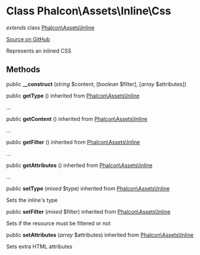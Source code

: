 # Class **Phalcon\\Assets\\Inline\\Css**

*extends* class [Phalcon\Assets\Inline](/en/3.1.2/api/Phalcon_Assets_Inline)

<a href="https://github.com/phalcon/cphalcon/blob/master/phalcon/assets/inline/css.zep" class="btn btn-default btn-sm">Source on GitHub</a>

Represents an inlined CSS


## Methods
public  **__construct** (*string* $content, [*boolean* $filter], [*array* $attributes])





public  **getType** () inherited from [Phalcon\Assets\Inline](/en/3.1.2/api/Phalcon_Assets_Inline)

...


public  **getContent** () inherited from [Phalcon\Assets\Inline](/en/3.1.2/api/Phalcon_Assets_Inline)

...


public  **getFilter** () inherited from [Phalcon\Assets\Inline](/en/3.1.2/api/Phalcon_Assets_Inline)

...


public  **getAttributes** () inherited from [Phalcon\Assets\Inline](/en/3.1.2/api/Phalcon_Assets_Inline)

...


public  **setType** (*mixed* $type) inherited from [Phalcon\Assets\Inline](/en/3.1.2/api/Phalcon_Assets_Inline)

Sets the inline's type



public  **setFilter** (*mixed* $filter) inherited from [Phalcon\Assets\Inline](/en/3.1.2/api/Phalcon_Assets_Inline)

Sets if the resource must be filtered or not



public  **setAttributes** (*array* $attributes) inherited from [Phalcon\Assets\Inline](/en/3.1.2/api/Phalcon_Assets_Inline)

Sets extra HTML attributes



